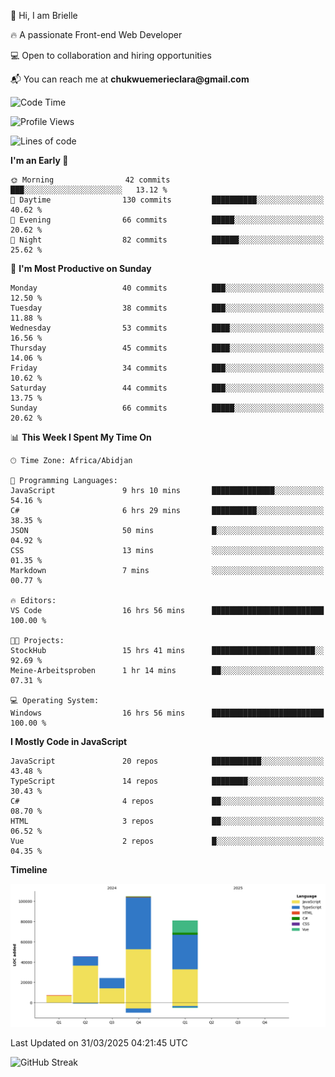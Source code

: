 <div align="left">
  <p>👋 Hi, I am Brielle</p>
  <p>🔥 A passionate Front-end Web Developer</p>
  <p>💻 Open to collaboration and hiring opportunities</p>
  <p>📬 You can reach me at <strong>chukwuemerieclara@gmail.com</strong></p>
</div>


 
 <!--START_SECTION:waka-->
![Code Time](http://img.shields.io/badge/Code%20Time-563%20hrs%2026%20mins-blue)

![Profile Views](http://img.shields.io/badge/Profile%20Views-0-blue)

![Lines of code](https://img.shields.io/badge/From%20Hello%20World%20I%27ve%20Written-262.8%20thousand%20lines%20of%20code-blue)

**I'm an Early 🐤** 

```text
🌞 Morning                42 commits          ███░░░░░░░░░░░░░░░░░░░░░░   13.12 % 
🌆 Daytime                130 commits         ██████████░░░░░░░░░░░░░░░   40.62 % 
🌃 Evening                66 commits          █████░░░░░░░░░░░░░░░░░░░░   20.62 % 
🌙 Night                  82 commits          ██████░░░░░░░░░░░░░░░░░░░   25.62 % 
```
📅 **I'm Most Productive on Sunday** 

```text
Monday                   40 commits          ███░░░░░░░░░░░░░░░░░░░░░░   12.50 % 
Tuesday                  38 commits          ███░░░░░░░░░░░░░░░░░░░░░░   11.88 % 
Wednesday                53 commits          ████░░░░░░░░░░░░░░░░░░░░░   16.56 % 
Thursday                 45 commits          ████░░░░░░░░░░░░░░░░░░░░░   14.06 % 
Friday                   34 commits          ███░░░░░░░░░░░░░░░░░░░░░░   10.62 % 
Saturday                 44 commits          ███░░░░░░░░░░░░░░░░░░░░░░   13.75 % 
Sunday                   66 commits          █████░░░░░░░░░░░░░░░░░░░░   20.62 % 
```


📊 **This Week I Spent My Time On** 

```text
🕑︎ Time Zone: Africa/Abidjan

💬 Programming Languages: 
JavaScript               9 hrs 10 mins       ██████████████░░░░░░░░░░░   54.16 % 
C#                       6 hrs 29 mins       ██████████░░░░░░░░░░░░░░░   38.35 % 
JSON                     50 mins             █░░░░░░░░░░░░░░░░░░░░░░░░   04.92 % 
CSS                      13 mins             ░░░░░░░░░░░░░░░░░░░░░░░░░   01.35 % 
Markdown                 7 mins              ░░░░░░░░░░░░░░░░░░░░░░░░░   00.77 % 

🔥 Editors: 
VS Code                  16 hrs 56 mins      █████████████████████████   100.00 % 

🐱‍💻 Projects: 
StockHub                 15 hrs 41 mins      ███████████████████████░░   92.69 % 
Meine-Arbeitsproben      1 hr 14 mins        ██░░░░░░░░░░░░░░░░░░░░░░░   07.31 % 

💻 Operating System: 
Windows                  16 hrs 56 mins      █████████████████████████   100.00 % 
```

**I Mostly Code in JavaScript** 

```text
JavaScript               20 repos            ███████████░░░░░░░░░░░░░░   43.48 % 
TypeScript               14 repos            ████████░░░░░░░░░░░░░░░░░   30.43 % 
C#                       4 repos             ██░░░░░░░░░░░░░░░░░░░░░░░   08.70 % 
HTML                     3 repos             ██░░░░░░░░░░░░░░░░░░░░░░░   06.52 % 
Vue                      2 repos             █░░░░░░░░░░░░░░░░░░░░░░░░   04.35 % 
```



**Timeline**

![Lines of Code chart](https://raw.githubusercontent.com/Brielle28/Brielle28/main/assets/bar_graph.png)


 Last Updated on 31/03/2025 04:21:45 UTC
<!--END_SECTION:waka-->

![GitHub Streak](https://github-readme-streak-stats.herokuapp.com/?user=Brielle28)



